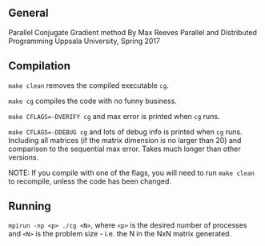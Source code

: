 
## General

Parallel Conjugate Gradient method
By Max Reeves
Parallel and Distributed Programming
Uppsala University, Spring 2017


## Compilation

`make clean` removes the compiled executable `cg`.

`make cg` compiles the code with no funny business.

`make CFLAGS=-DVERIFY cg` and max error is printed when `cg` runs.

`make CFLAGS=-DDEBUG cg` and lots of debug info is printed when `cg` runs.
Including all matrices (if the matrix dimension is no larger than 20) and
comparison to the sequential max error. Takes much longer than other versions.

NOTE: If you compile with one of the flags, you will need to run 
`make clean` to recompile, unless the code has been changed.


## Running

`mpirun -np <p> ./cg <N>`, where `<p>` is the desired number of processes
and `<N>` is the problem size - i.e. the N in the NxN matrix generated.
